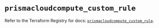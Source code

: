 # `prismacloudcompute_custom_rule`

Refer to the Terraform Registry for docs: [`prismacloudcompute_custom_rule`](https://registry.terraform.io/providers/paloaltonetworks/prismacloudcompute/0.8.0/docs/resources/custom_rule).
